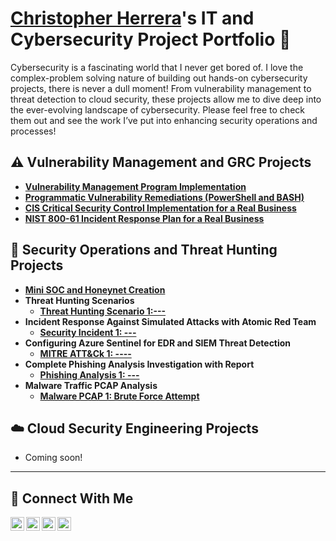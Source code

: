 # <a href="https://www.linkedin.com/in/chris-herrera-cyber/">Christopher Herrera</a>'s IT and Cybersecurity Project Portfolio 🔐

Cybersecurity is a fascinating world that I never get bored of. I love the complex-problem solving nature of building out hands-on cybersecurity projects, there is never a dull moment! From vulnerability management to threat detection to cloud security, these projects allow me to dive deep into the ever-evolving landscape of cybersecurity. Please feel free to check them out and see the work I’ve put into enhancing security operations and processes!


## ⚠️ Vulnerability Management and GRC Projects

- **[Vulnerability Management Program Implementation](https://github.com/ChrisHerrera90/)**
- **[Programmatic Vulnerability Remediations (PowerShell and BASH)](https://github.com/ChrisHerrera90/programmatic-vulnerability-remediations)**
- **[CIS Critical Security Control Implementation for a Real Business](https://github.com/ChrisHerrera90/)**
- **[NIST 800-61 Incident Response Plan for a Real Business ](https://github.com/ChrisHerrera90/)**

## 🚨 Security Operations and Threat Hunting Projects

- **[Mini SOC and Honeynet Creation](https://github.com/ChrisHerrera90/)**
- **Threat Hunting Scenarios**
  - **[Threat Hunting Scenario 1:---](https://github.com/ChrisHerrera90/)**
- **Incident Response Against Simulated Attacks with Atomic Red Team**
  - **[Security Incident 1: ---](https://github.com/ChrisHerrera90/)**
- **Configuring Azure Sentinel for EDR and SIEM Threat Detection**
  - **[MITRE ATT&Ck 1: ----](https://github.com/ChrisHerrera90/)**
- **Complete Phishing Analysis Investigation with Report**
  - **[Phishing Analysis 1: ---](https://github.com/ChrisHerrera90/)**
- **Malware Traffic PCAP Analysis**
  - **[Malware PCAP 1: Brute Force Attempt](https://github.com/ChrisHerrera90/)**


## ☁️ Cloud Security Engineering Projects

- Coming soon!
  
<hr/>

## 🤳 Connect With Me

[<img align="left" alt="___________ | YouTube" width="22px" src="https://cdn.jsdelivr.net/npm/simple-icons@v3/icons/youtube.svg" />][youtube]
[<img align="left" alt="___________ | Twitter" width="22px" src="https://cdn.jsdelivr.net/npm/simple-icons@v3/icons/twitter.svg" />][twitter]
[<img align="left" alt="chris-herrera-cyber | LinkedIn" width="22px" src="https://cdn.jsdelivr.net/npm/simple-icons@v3/icons/linkedin.svg" />][linkedin]
[<img align="left" alt="___________ | Instagram" width="22px" src="https://cdn.jsdelivr.net/npm/simple-icons@v3/icons/instagram.svg" />][instagram]

[twitter]: https://twitter.com/___________
[youtube]: https://www.youtube.com/c/___________
[instagram]: https://www.instagram.com/___________
[linkedin]: https://linkedin.com/in/chris-herrera-90

<!--
<img width="35" alt="image" src="https://github.com/user-attachments/assets/2f41c7cd-5ea8-4475-b451-a37161b6c3fb"> 
<img width="35" alt="image" src="https://github.com/user-attachments/assets/77649969-9910-4994-8b96-74a116cfb2a8">
-->
